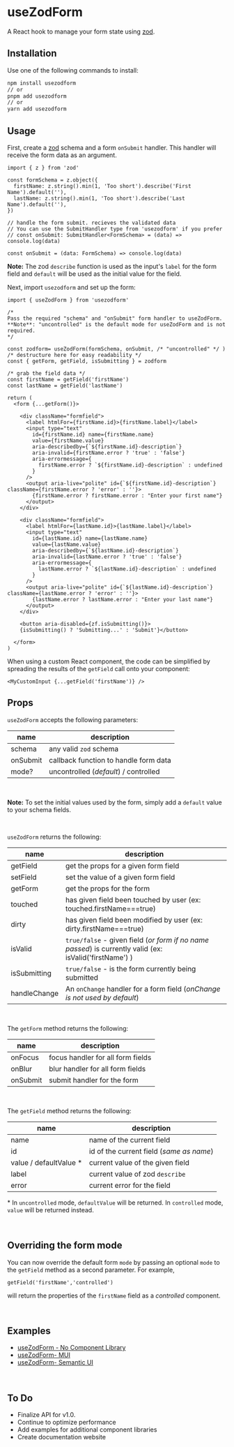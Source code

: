 # useZodForm

A React hook to manage your form state using [zod](https://zod.dev).

## Installation

Use one of the following commands to install:

```bash
npm install usezodform
// or
pnpm add usezodform
// or
yarn add usezodform
```

## Usage

First, create a [zod](https://zod.dev) schema and a form `onSubmit` handler. This handler will receive the form data as an argument.

```tsx
import { z } from 'zod'

const formSchema = z.object({
  firstName: z.string().min(1, 'Too short').describe('First Name').default(''),
  lastName: z.string().min(1, 'Too short').describe('Last Name').default(''),
})

// handle the form submit. recieves the validated data
// You can use the SubmitHandler type from 'usezodform' if you prefer
// const onSubmit: SubmitHandler<FormSchema> = (data) => console.log(data)

const onSubmit = (data: FormSchema) => console.log(data)
```

**Note:** The zod `describe` function is used as the input's `label` for the form field and `default` will be used as the initial value for the field.

Next, import `usezodform` and set up the form:

```tsx
import { useZodForm } from 'usezodform'

/*
Pass the required "schema" and "onSubmit" form handler to useZodForm. **Note**: "uncontrolled" is the default mode for useZodForm and is not required.
*/

const zodform= useZodForm(formSchema, onSubmit, /* "uncontrolled" */ ) 
/* destructure here for easy readability */
const { getForm, getField, isSubmitting } = zodform

/* grab the field data */
const firstName = getField('firstName')
const lastName = getField('lastName')

return (
  <form {...getForm()}>

    <div className="formfield">
      <label htmlFor={firstName.id}>{firstName.label}</label>
      <input type="text" 
        id={firstName.id} name={firstName.name} 
        value={firstName.value}
        aria-describedby={`${firstName.id}-description`}
        aria-invalid={firstName.error ? 'true' : 'false'} 
        aria-errormessage={
          firstName.error ? `${firstName.id}-description` : undefined
        }
      />
      <output aria-live="polite" id={`${firstName.id}-description`} className={firstName.error ? 'error' : ''}>
        {firstName.error ? firstName.error : "Enter your first name"}
      </output>
    </div>

    <div className="formfield">
      <label htmlFor={lastName.id}>{lastName.label}</label>
      <input type="text" 
        id={lastName.id} name={lastName.name} 
        value={lastName.value}
        aria-describedby={`${lastName.id}-description`} 
        aria-invalid={lastName.error ? 'true' : 'false'}
        aria-errormessage={
          lastName.error ? `${lastName.id}-description` : undefined
        }
      />
      <output aria-live="polite" id={`${lastName.id}-description`} className={lastName.error ? 'error' : ''}>
        {lastName.error ? lastName.error : "Enter your last name"}
      </output>
    </div>

    <button aria-disabled={zf.isSubmitting()}>
    {isSubmitting() ? 'Submitting...' : 'Submit'}</button>
    
  </form>
)
```

When using a custom React component, the code can be simplified by spreading the results of the `getField` call onto your component:

```tsx
<MyCustomInput {...getField('firstName')} />
```

## Props

`useZodForm` accepts the following parameters:

| name     | description                                   |
| -------- | --------------------------------------------- |
| schema   | any valid `zod` schema                        |
| onSubmit | callback function to handle form data         |
| mode?    |  uncontrolled (_default_) / controlled        |

<br/>

**Note:** To set the initial values used by the form, simply add a `default` value to your schema fields.

<br/>

`useZodForm` returns the following:

| name         | description                                                                                             |
| ------------ | ------------------------------------------------------------------------------------------------------- |
| getField     | get the props for a given form field                                                                    |
| setField     | set the value of a given form field                                                                     |
| getForm      | get the props for the form                                                                              |
| touched      | has given field been touched by user (ex: touched.firstName===true)                                     |
| dirty        | has given field been modified by user (ex: dirty.firstName===true)                                      |
| isValid      | `true/false` - given field (_or form if no name passed_) is currently valid (ex: isValid('firstName') ) |
| isSubmitting | `true/false` - is the form currently being submitted                                                    |
| handleChange | An `onChange` handler for a form field (_onChange is not used by default_)                              |

<br/>

The `getForm` method returns the following:

| name     | description                       |
| -------- | --------------------------------- |
| onFocus  | focus handler for all form fields |
| onBlur   | blur handler for all form fields  |
| onSubmit | submit handler for the form       |

<br/>

The `getField` method returns the following:

| name            | description                              |
| --------------- | ---------------------------------------- |
| name            | name of the current field                |
| id              | id of the current field (_same as name_) |
| value / defaultValue \* | current value of the given field         |
| label           | current value of zod `describe`          |
| error           | current error for the field              |

\* In `uncontrolled` mode, `defaultValue` will be returned. In `controlled` mode, `value` will be returned instead.

<br/>

## Overriding the form mode

You can now override the default form `mode` by passing an optional `mode` to the `getField` method as a second parameter. For example,

```tsx
getField('firstName','controlled')
```

will return the properties of the `firstName` field as a _controlled_ component.

<br/>

## Examples

- [useZodForm - No Component Library](https://codesandbox.io/s/testing-usezodform-hook-8ky97s?file=/src/App.tsx)
- [useZodForm- MUI](https://codesandbox.io/s/usezodform-with-mui-87gu0o?file=/src/App.tsx)
- [useZodForm- Semantic UI](https://codesandbox.io/s/usezodform-with-semantic-ui-pn5hjy?file=/src/App.tsx)

<br/>

## To Do

- Finalize API for v1.0.
- Continue to optimize performance
- Add examples for additional component libraries
- Create documentation website
